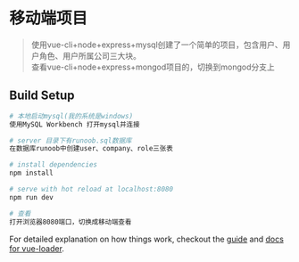 # 移动端项目

> 使用vue-cli+node+express+mysql创建了一个简单的项目，包含用户、用户角色、用户所属公司三大块。    
  查看vue-cli+node+express+mongod项目的，切换到mongod分支上

## Build Setup

``` bash
# 本地启动mysql(我的系统是windows)
使用MySQL Workbench 打开mysql并连接

# server 目录下有runoob.sql数据库
在数据库runoob中创建user、company、role三张表

# install dependencies
npm install

# serve with hot reload at localhost:8080
npm run dev

# 查看
打开浏览器8080端口，切换成移动端查看
```

For detailed explanation on how things work, checkout the [guide](http://vuejs-templates.github.io/webpack/) and [docs for vue-loader](http://vuejs.github.io/vue-loader).
